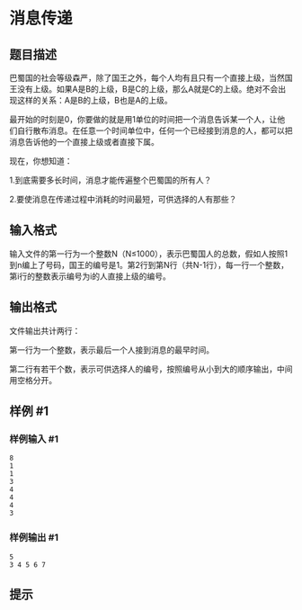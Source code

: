 # 消息传递

## 题目描述

巴蜀国的社会等级森严，除了国王之外，每个人均有且只有一个直接上级，当然国王没有上级。如果A是B的上级，B是C的上级，那么A就是C的上级。绝对不会出现这样的关系：A是B的上级，B也是A的上级。

最开始的时刻是0，你要做的就是用1单位的时间把一个消息告诉某一个人，让他们自行散布消息。在任意一个时间单位中，任何一个已经接到消息的人，都可以把消息告诉他的一个直接上级或者直接下属。

现在，你想知道：

1.到底需要多长时间，消息才能传遍整个巴蜀国的所有人？

2.要使消息在传递过程中消耗的时间最短，可供选择的人有那些？


## 输入格式

输入文件的第一行为一个整数N（N≤1000），表示巴蜀国人的总数，假如人按照1到n编上了号码，国王的编号是1。第2行到第N行（共N-1行），每一行一个整数，第i行的整数表示编号为i的人直接上级的编号。


## 输出格式

文件输出共计两行：

第一行为一个整数，表示最后一个人接到消息的最早时间。

第二行有若干个数，表示可供选择人的编号，按照编号从小到大的顺序输出，中间用空格分开。


## 样例 #1

### 样例输入 #1
```
8
1
1
3
4
4
4
3
```

### 样例输出 #1

```
5
3 4 5 6 7
```

## 提示


